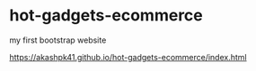 # hot-gadgets-ecommerce
my first bootstrap website

https://akashpk41.github.io/hot-gadgets-ecommerce/index.html
